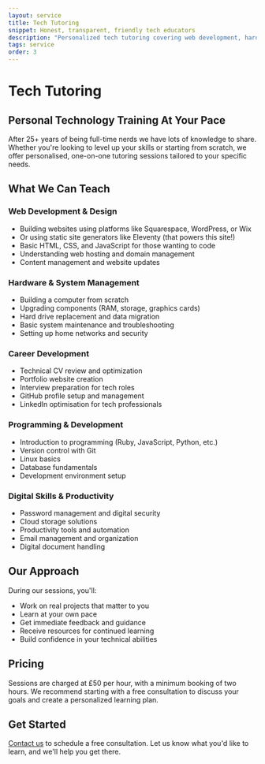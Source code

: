 ```yaml
---
layout: service
title: Tech Tutoring
snippet: Honest, transparent, friendly tech educators
description: "Personalized tech tutoring covering web development, hardware, programming, and digital skills. Learn at your own pace with experienced educators."
tags: service
order: 3
---
```


# Tech Tutoring

## Personal Technology Training At Your Pace

After 25+ years of being full-time nerds we have lots of knowledge to share. Whether you're looking to level up your skills or starting from scratch, we offer personalised, one-on-one tutoring sessions tailored to your specific needs.

## What We Can Teach

### Web Development & Design
- Building websites using platforms like Squarespace, WordPress, or Wix
- Or using static site generators like Eleventy (that powers this site!)
- Basic HTML, CSS, and JavaScript for those wanting to code
- Understanding web hosting and domain management
- Content management and website updates

### Hardware & System Management
- Building a computer from scratch
- Upgrading components (RAM, storage, graphics cards)
- Hard drive replacement and data migration
- Basic system maintenance and troubleshooting
- Setting up home networks and security

### Career Development
- Technical CV review and optimization
- Portfolio website creation
- Interview preparation for tech roles
- GitHub profile setup and management
- LinkedIn optimisation for tech professionals

### Programming & Development
- Introduction to programming (Ruby, JavaScript, Python, etc.)
- Version control with Git
- Linux basics
- Database fundamentals
- Development environment setup

### Digital Skills & Productivity
- Password management and digital security
- Cloud storage solutions
- Productivity tools and automation
- Email management and organization
- Digital document handling

## Our Approach

During our sessions, you'll:
- Work on real projects that matter to you
- Learn at your own pace
- Get immediate feedback and guidance
- Receive resources for continued learning
- Build confidence in your technical abilities

## Pricing

Sessions are charged at £50 per hour, with a minimum booking of two hours. We recommend starting with a free consultation to discuss your goals and create a personalized learning plan.

## Get Started

[Contact us](/contact/) to schedule a free consultation. Let us know what you'd like to learn, and we'll help you get there.
